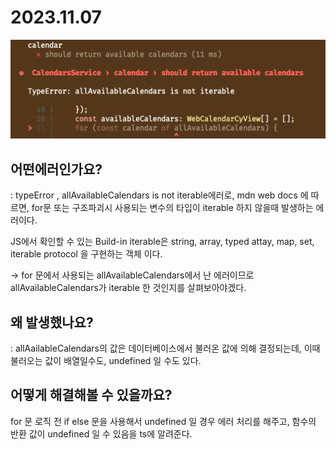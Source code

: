 # 2023.11.07

![Untitled](../../Picture/error1.png)

## **어떤에러인가요?**

: typeError , allAvailableCalendars is not iterable에러로, mdn web docs 에 따르면, for문 또는 구조파괴시 사용되는 변수의 타입이 iterable 하지 않을때 발생하는 에러이다.

JS에서 확인할 수 있는 Build-in iterable은 string, array, typed attay, map, set, iterable protocol 을 구현하는 객체 이다.

→ for 문에서 사용되는 allAvailableCalendars에서 난 에러이므로 allAvailableCalendars가 iterable 한 것인지를 살펴보아야겠다.

## **왜 발생했나요?**

: allAailableCalendars의 값은 데이터베이스에서 불러온 값에 의해 결정되는데, 이때 불러오는 값이 배열일수도, undefined 일 수도 있다.

## **어떻게 해결해볼 수 있을까요?**

for 문 로직 전 if else 문을 사용해서 undefined 일 경우 에러 처리를 해주고, 함수의 반환 값이 undefined 일 수 있음을 ts에 알려준다.

